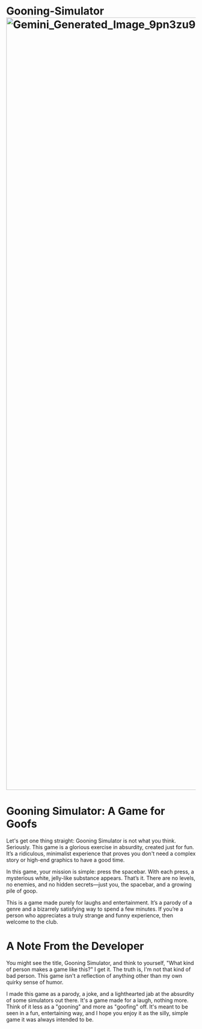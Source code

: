 # Gooning-Simulator<img width="2048" height="2048" alt="Gemini_Generated_Image_9pn3zu9pn3zu9pn3" src="https://github.com/user-attachments/assets/56cddca7-f0fb-4307-bdc4-ee759ea84e18" />

<h1>Gooning Simulator: A Game for Goofs</h1>
Let's get one thing straight: Gooning Simulator is not what you think. Seriously. This game is a glorious exercise in absurdity, created just for fun. It’s a ridiculous, minimalist experience that proves you don't need a complex story or high-end graphics to have a good time.

In this game, your mission is simple: press the spacebar. With each press, a mysterious white, jelly-like substance appears. That’s it. There are no levels, no enemies, and no hidden secrets—just you, the spacebar, and a growing pile of goop.

This is a game made purely for laughs and entertainment. It’s a parody of a genre and a bizarrely satisfying way to spend a few minutes. If you’re a person who appreciates a truly strange and funny experience, then welcome to the club.
<h1>A Note From the Developer</h1>
You might see the title, Gooning Simulator, and think to yourself, "What kind of person makes a game like this?" I get it. The truth is, I'm not that kind of bad person. This game isn't a reflection of anything other than my own quirky sense of humor.

I made this game as a parody, a joke, and a lighthearted jab at the absurdity of some simulators out there. It's a game made for a laugh, nothing more. Think of it less as a "gooning" and more as "goofing" off. It's meant to be seen in a fun, entertaining way, and I hope you enjoy it as the silly, simple game it was always intended to be.
